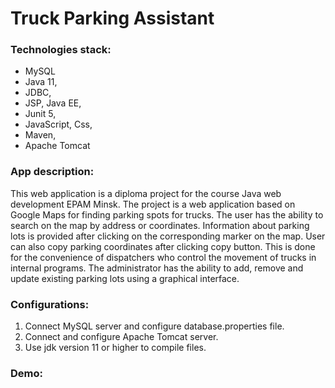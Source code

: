 # Truck Parking Assistant

### Technologies stack:

- MySQL
- Java 11,
- JDBC,
- JSP, Java EE,
- Junit 5,
- JavaScript, Css,
- Maven,
- Apache Tomcat


### App description:
This web application is a diploma project for the course Java web development EPAM Minsk.
The project is a web application based on Google Maps for finding parking spots for trucks.
The user has the ability to search on the map by address or coordinates. Information about
parking lots is provided after clicking on the corresponding marker on the map. User can also
copy parking coordinates after clicking copy button. This is done for the convenience of dispatchers
who control the movement of trucks in internal programs. The administrator has the ability to add, remove
and update existing parking lots using a graphical interface.

### Configurations:
1) Connect MySQL server and configure database.properties file.
2) Connect and configure Apache Tomcat server.
3) Use jdk version 11 or higher to compile files.
### Demo:
